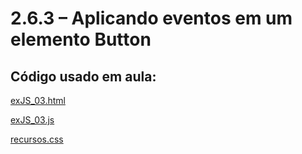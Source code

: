 # 2.6.3 – Aplicando eventos em um elemento Button


## Código usado em aula:

[exJS_03.html](/js/codigo/exJS_03.html)

[exJS_03.js](/js/codigo/js/exJS_03.js)

[recursos.css](/js/codigo/css/recursos.css)
